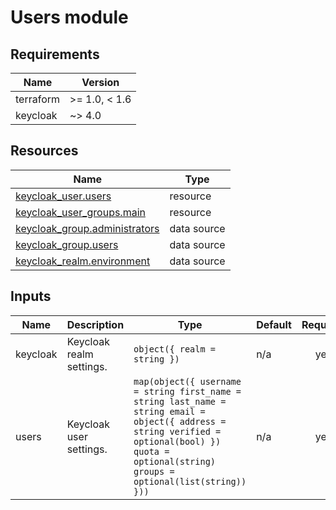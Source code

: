 # Users module

<!-- BEGIN-TF-DOCS -->

## Requirements

| Name | Version |
|------|---------|
| terraform | >= 1.0, < 1.6 |
| keycloak | ~> 4.0 |

## Resources

| Name | Type |
|------|------|
| [keycloak_user.users](https://registry.terraform.io/providers/mrparkers/keycloak/latest/docs/resources/user) | resource |
| [keycloak_user_groups.main](https://registry.terraform.io/providers/mrparkers/keycloak/latest/docs/resources/user_groups) | resource |
| [keycloak_group.administrators](https://registry.terraform.io/providers/mrparkers/keycloak/latest/docs/data-sources/group) | data source |
| [keycloak_group.users](https://registry.terraform.io/providers/mrparkers/keycloak/latest/docs/data-sources/group) | data source |
| [keycloak_realm.environment](https://registry.terraform.io/providers/mrparkers/keycloak/latest/docs/data-sources/realm) | data source |

## Inputs

| Name | Description | Type | Default | Required |
|------|-------------|------|---------|:--------:|
| keycloak | Keycloak realm settings. | ```object({ realm = string })``` | n/a | yes |
| users | Keycloak user settings. | ```map(object({ username = string first_name = string last_name = string email = object({ address = string verified = optional(bool) }) quota = optional(string) groups = optional(list(string)) }))``` | n/a | yes |

<!-- END-TF-DOCS ---->
